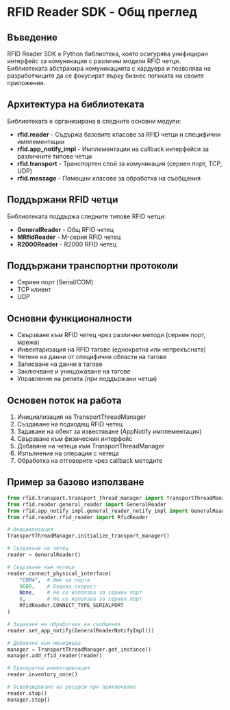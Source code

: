 # RFID Reader SDK - Общ преглед

## Въведение

RFID Reader SDK е Python библиотека, която осигурява унифициран интерфейс за комуникация с различни модели RFID четци. Библиотеката абстрахира комуникацията с хардуера и позволява на разработчиците да се фокусират върху бизнес логиката на своите приложения.

## Архитектура на библиотеката

Библиотеката е организирана в следните основни модули:

- **rfid.reader** - Съдържа базовите класове за RFID четци и специфични имплементации
- **rfid.app_notify_impl** - Имплементации на callback интерфейси за различните типове четци
- **rfid.transport** - Транспортен слой за комуникация (сериен порт, TCP, UDP)
- **rfid.message** - Помощни класове за обработка на съобщения

## Поддържани RFID четци

Библиотеката поддържа следните типове RFID четци:

- **GeneralReader** - Общ RFID четец
- **MRfidReader** - M-серия RFID четец
- **R2000Reader** - R2000 RFID четец

## Поддържани транспортни протоколи

- Сериен порт (Serial/COM)
- TCP клиент
- UDP

## Основни функционалности

- Свързване към RFID четец чрез различни методи (сериен порт, мрежа)
- Инвентаризация на RFID тагове (еднократна или непрекъсната)
- Четене на данни от специфични области на тагове
- Записване на данни в тагове
- Заключване и унищожаване на тагове
- Управление на релета (при поддържани четци)

## Основен поток на работа

1. Инициализация на TransportThreadManager
2. Създаване на подходящ RFID четец
3. Задаване на обект за известяване (AppNotify имплементация)
4. Свързване към физическия интерфейс
5. Добавяне на четеца към TransportThreadManager
6. Изпълнение на операции с четеца
7. Обработка на отговорите чрез callback методите

## Пример за базово използване

```python
from rfid.transport.transport_thread_manager import TransportThreadManager
from rfid.reader.general_reader import GeneralReader
from rfid.app_notify_impl.general_reader_notify_impl import GeneralReaderNotifyImpl
from rfid.reader.rfid_reader import RfidReader

# Инициализация
TransportThreadManager.initialize_transport_manager()

# Създаване на четец
reader = GeneralReader()

# Свързване към четеца
reader.connect_physical_interface(
    "COM4",  # Име на порта
    9600,    # Бодова скорост
    None,    # Не се използва за сериен порт
    0,       # Не се използва за сериен порт
    RfidReader.CONNECT_TYPE_SERIALPORT
)

# Задаване на обработчик на съобщения
reader.set_app_notify(GeneralReaderNotifyImpl())

# Добавяне към мениджъра
manager = TransportThreadManager.get_instance()
manager.add_rfid_reader(reader)

# Еднократна инвентаризация
reader.inventory_once()

# Освобождаване на ресурси при приключване
reader.stop()
manager.stop()
```